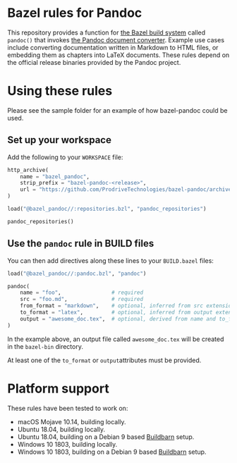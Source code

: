# Bazel rules for Pandoc

This repository provides a function for
[the Bazel build system](https://bazel.build/) called `pandoc()` that
invokes [the Pandoc document converter](https://pandoc.org/). Example
use cases include converting documentation written in Markdown to HTML
files, or embedding them as chapters into LaTeX documents. These rules
depend on the official release binaries provided by the Pandoc project.

# Using these rules

Please see the sample folder for an example of how bazel-pandoc could be used.

## Set up your workspace

Add the following to your `WORKSPACE` file:

```python
http_archive(
    name = "bazel_pandoc",
    strip_prefix = "bazel-pandoc-<release>",
    url = "https://github.com/ProdriveTechnologies/bazel-pandoc/archive/v<release>.tar.gz",
)

load("@bazel_pandoc//:repositories.bzl", "pandoc_repositories")

pandoc_repositories()
```

## Use the `pandoc` rule in BUILD files

You can then add directives along these lines to your `BUILD.bazel` files:

```python
load("@bazel_pandoc//:pandoc.bzl", "pandoc")

pandoc(
    name = "foo",                # required
    src = "foo.md",              # required
    from_format = "markdown",    # optional, inferred from src extension by default
    to_format = "latex",         # optional, inferred from output extension by default
    output = "awesome_doc.tex",  # optional, derived from name and to_format by default
)
```

In the example above, an output file called `awesome_doc.tex` will be created
in the `bazel-bin` directory.

At least one of the `to_format` or `output`attributes must be provided.

# Platform support

These rules have been tested to work on:

- macOS Mojave 10.14, building locally.
- Ubuntu 18.04, building locally.
- Ubuntu 18.04, building on a Debian 9 based
  [Buildbarn](https://github.com/EdSchouten/bazel-buildbarn) setup.
- Windows 10 1803, building locally.
- Windows 10 1803, building on a Debian 9 based
  [Buildbarn](https://github.com/EdSchouten/bazel-buildbarn) setup.
